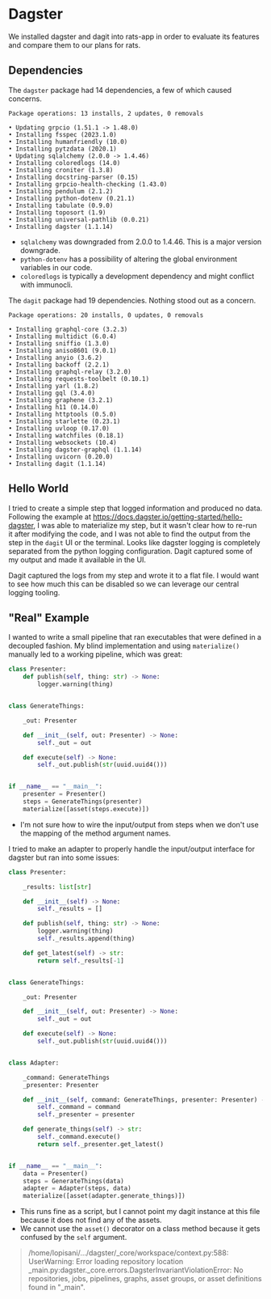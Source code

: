 # Dagster

We installed dagster and dagit into rats-app in order to evaluate its features and compare them to
our plans for rats.

## Dependencies

The `dagster` package had 14 dependencies, a few of which caused concerns.

```
Package operations: 13 installs, 2 updates, 0 removals

• Updating grpcio (1.51.1 -> 1.48.0)
• Installing fsspec (2023.1.0)
• Installing humanfriendly (10.0)
• Installing pytzdata (2020.1)
• Updating sqlalchemy (2.0.0 -> 1.4.46)
• Installing coloredlogs (14.0)
• Installing croniter (1.3.8)
• Installing docstring-parser (0.15)
• Installing grpcio-health-checking (1.43.0)
• Installing pendulum (2.1.2)
• Installing python-dotenv (0.21.1)
• Installing tabulate (0.9.0)
• Installing toposort (1.9)
• Installing universal-pathlib (0.0.21)
• Installing dagster (1.1.14)
```

- `sqlalchemy` was downgraded from 2.0.0 to 1.4.46. This is a major version downgrade.
- `python-dotenv` has a possibility of altering the global environment variables in our code.
- `coloredlogs` is typically a development dependency and might conflict with immunocli.

The `dagit` package had 19 dependencies. Nothing stood out as a concern.

```
Package operations: 20 installs, 0 updates, 0 removals

• Installing graphql-core (3.2.3)
• Installing multidict (6.0.4)
• Installing sniffio (1.3.0)
• Installing aniso8601 (9.0.1)
• Installing anyio (3.6.2)
• Installing backoff (2.2.1)
• Installing graphql-relay (3.2.0)
• Installing requests-toolbelt (0.10.1)
• Installing yarl (1.8.2)
• Installing gql (3.4.0)
• Installing graphene (3.2.1)
• Installing h11 (0.14.0)
• Installing httptools (0.5.0)
• Installing starlette (0.23.1)
• Installing uvloop (0.17.0)
• Installing watchfiles (0.18.1)
• Installing websockets (10.4)
• Installing dagster-graphql (1.1.14)
• Installing uvicorn (0.20.0)
• Installing dagit (1.1.14)
```

## Hello World

I tried to create a simple step that logged information and produced no data. Following the example
at https://docs.dagster.io/getting-started/hello-dagster, I was able to materialize my step, but it
wasn't clear how to re-run it after modifying the code, and I was not able to find the output from
the step in the `dagit` UI or the terminal. Looks like dagster logging is completely separated from
the python logging configuration. Dagit captured some of my output and made it available in the UI.

Dagit captured the logs from my step and wrote it to a flat file. I would want to see how much this
can be disabled so we can leverage our central logging tooling.

## "Real" Example

I wanted to write a small pipeline that ran executables that were defined in a decoupled fashion.
My blind implementation and using `materialize()` manually led to a working pipeline, which was
great:

```python
class Presenter:
    def publish(self, thing: str) -> None:
        logger.warning(thing)


class GenerateThings:

    _out: Presenter

    def __init__(self, out: Presenter) -> None:
        self._out = out

    def execute(self) -> None:
        self._out.publish(str(uuid.uuid4()))


if __name__ == "__main__":
    presenter = Presenter()
    steps = GenerateThings(presenter)
    materialize([asset(steps.execute)])
```

- I'm not sure how to wire the input/output from steps when we don't use the mapping of the method
  argument names.

I tried to make an adapter to properly handle the input/output interface for dagster but ran into
some issues:

```python
class Presenter:

    _results: list[str]

    def __init__(self) -> None:
        self._results = []

    def publish(self, thing: str) -> None:
        logger.warning(thing)
        self._results.append(thing)

    def get_latest(self) -> str:
        return self._results[-1]


class GenerateThings:

    _out: Presenter

    def __init__(self, out: Presenter) -> None:
        self._out = out

    def execute(self) -> None:
        self._out.publish(str(uuid.uuid4()))


class Adapter:

    _command: GenerateThings
    _presenter: Presenter

    def __init__(self, command: GenerateThings, presenter: Presenter) -> None:
        self._command = command
        self._presenter = presenter

    def generate_things(self) -> str:
        self._command.execute()
        return self._presenter.get_latest()


if __name__ == "__main__":
    data = Presenter()
    steps = GenerateThings(data)
    adapter = Adapter(steps, data)
    materialize([asset(adapter.generate_things)])
```

- This runs fine as a script, but I cannot point my dagit instance at this file because it does not
  find any of the assets.
- We cannot use the `asset()` decorator on a class method because it gets confused by the `self`
  argument.

> /home/lopisani/.../dagster/_core/workspace/context.py:588:
> UserWarning: Error loading repository location
> _main.py:dagster._core.errors.DagsterInvariantViolationError:
> No repositories, jobs, pipelines, graphs, asset groups, or asset definitions found in "_main".
